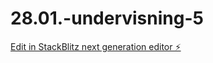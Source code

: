 # 28.01.-undervisning-5

[Edit in StackBlitz next generation editor ⚡️](https://stackblitz.com/~/github.com/sonja-ops/28.01.-undervisning-5)